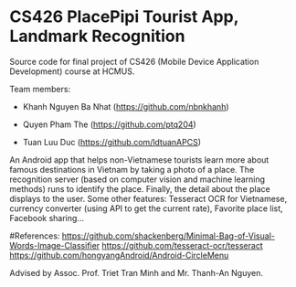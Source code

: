 # CS426 PlacePipi Tourist App, Landmark Recognition
Source code for final project of CS426 (Mobile Device Application Development) course at HCMUS.

Team members:
- Khanh Nguyen Ba Nhat (https://github.com/nbnkhanh)

- Quyen Pham The (https://github.com/ptq204)

- Tuan Luu Duc (https://github.com/ldtuanAPCS)

An Android app that helps non-Vietnamese tourists learn more about famous destinations in Vietnam by taking a photo of a place. The
recognition server (based on computer vision and machine learning methods) runs to identify the place. Finally, the detail about the place
displays to the user.
Some other features: Tesseract OCR for Vietnamese, currency converter (using API to get the current rate), Favorite place list, Facebook
sharing...

#References:
https://github.com/shackenberg/Minimal-Bag-of-Visual-Words-Image-Classifier
https://github.com/tesseract-ocr/tesseract
https://github.com/hongyangAndroid/Android-CircleMenu

Advised by Assoc. Prof. Triet Tran Minh and Mr. Thanh-An Nguyen.

